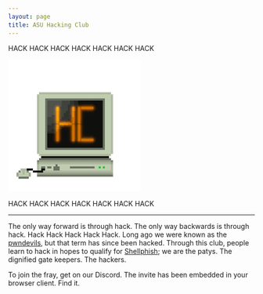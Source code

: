 ```yaml
---
layout: page
title: ASU Hacking Club
---
```


HACK HACK HACK HACK HACK HACK HACK

![](./files/images/asuhc.png)

HACK HACK HACK HACK HACK HACK HACK

---

The only way forward is through hack. The only way backwards is through hack. Hack Hack Hack Hack Hack. Long ago we were known as the [pwndevils](https://pwndevils.com), but that term has since been hacked. Through this club, people learn to hack in hopes to qualify for [Shellphish](https://shellphish.net); we are the patys. The dignified gate keepers. The hackers.

To join the fray, get on our Discord. The invite has been embedded in your browser client. Find it.